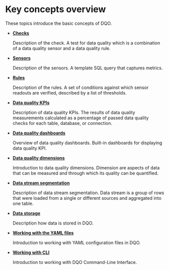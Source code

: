 # Key concepts overview

These topics introduce the basic concepts of DQO.

 - **[Checks](./checks/index.md)**

    Description of the check. A test for data quality which is a combination of a data quality sensor and a data quality rule.


 - **[Sensors](./sensors/sensors.md)**

    Description of the sensors. A template SQL query that captures metrics.


 - **[Rules](./rules/rules.md)**

    Description of the rules. A set of conditions against which sensor readouts are verified, described by a list of thresholds.


 - **[Data quality KPIs](./data-quality-kpis/data-quality-kpis.md)**

    Description of data quality KPIs. The results of data quality measurements calculated as a percentage of passed data quality checks for each table, database, or connection.


 - **[Data quality dashboards](./data-quality-dashboards/data-quality-dashboards.md)**

    Overview of data quality dashboards. Built-in dashboards for displaying data quality KPI.


 - **[Data quality dimensions](./data-quality-dimensions/data-quality-dimensions.md)**

    Introduction to data quality dimensions. Dimension are aspects of data that can be measured and through which its quality can be quantified.


- **[Data stream segmentation](./data-stream-segmentation/data-stream-segmentation.md)**

    Description of data stream segmentation. Data stream is a group of rows that were loaded from a single or different sources and aggregated into one table.


- **[Data storage](./data-storage/data-storage.md)**

    Description how data is stored in DQO.


- **[Working with the YAML files](./working-with-yaml-files/working-with-yaml-files.md)**

    Introduction to working with YAML configuration files in DQO.


- **[Working with CLI](./working-with-cli/working-with-cli.md)**

    Introduction to working with DQO Command-Line Interface.

 